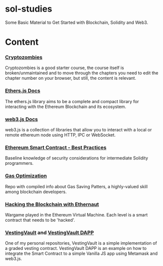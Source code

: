 # sol-studies
Some Basic Material to Get Started with Blockchain, Solidity and Web3.

# Content

### [Cryptozombies](https://cryptozombies.io/en/course)

Cryptozombies is a good starter course, the course itself is broken/unmaintained and to move through the chapters you need to edit the chapter number on your browser, but still, the content is relevant.

### [Ethers.js Docs](https://docs.ethers.io/v5/)

The ethers.js library aims to be a complete and compact library for interacting with the Ethereum Blockchain and its ecosystem.

### [web3.js Docs](https://web3js.readthedocs.io/en/v1.7.3/index.html#)

web3.js is a collection of libraries that allow you to interact with a local or remote ethereum node using HTTP, IPC or WebSocket.

### [Ethereum Smart Contract - Best Practices](https://consensys.github.io/smart-contract-best-practices/)

Baseline knowledge of security considerations for intermediate Solidity programmers.

### [Gas Optimization](https://github.com/kadenzipfel/gas-optimizations)

Repo with compiled info about Gas Saving Patters, a highly-valued skill among blockchain developers.

### [Hacking the Blockchain with Ethernaut](https://ethernaut.openzeppelin.com/)

Wargame played in the Ethereum Virtual Machine. Each level is a smart contract that needs to be 'hacked'.

### [VestingVault](https://github.com/menezesphill/vestingVault) and [VestingVault DAPP](https://github.com/menezesphill/vestingVault-dapp)

One of my personal repositories, VestingVault is a simple implementation of a graded vesting contract. VestingVault DAPP is an example on how to integrate the Smart Contract to a simple Vanilla JS app using Metamask and web3.js.
